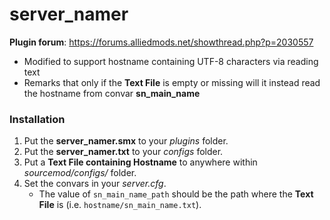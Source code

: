 # server_namer

**Plugin forum**: https://forums.alliedmods.net/showthread.php?p=2030557

- Modified to support hostname containing UTF-8 characters via reading text
- Remarks that only if the **Text File** is empty or missing will it instead read the hostname from convar **sn_main_name**

### Installation
1. Put the **server_namer.smx** to your _plugins_ folder.
2. Put the **server_namer.txt** to your _configs_ folder.
3. Put a **Text File containing Hostname** to anywhere within _sourcemod/configs/_ folder.
4. Set the convars in your _server.cfg_.
	- The value of `sn_main_name_path` should be the path where the **Text File** is (i.e. `hostname/sn_main_name.txt`).